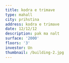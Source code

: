 ```yaml
---
title: kodra e trimave
type: mahall
city: prihstina
address: kodra e trimave
date: 12/12/12
description: pak ma nalt
surface: '2000'
floors: '3'
investor: Un
thumbnail: /building-2.jpg
---
```

